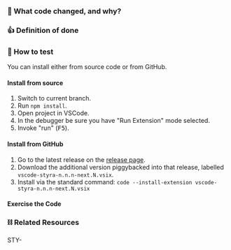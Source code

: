 ### :nut_and_bolt: What code changed, and why?

### :+1: Definition of done

### :athletic_shoe: How to test

You can install either from source code or from GitHub.

#### Install from source

1. Switch to current branch.
2. Run `npm install`.
3. Open project in VSCode.
4. In the debugger be sure you have "Run Extension" mode selected.
5. Invoke "run" (<kbd>F5</kbd>).

#### Install from GitHub

1. Go to the latest release on the [release page](https://github.com/StyraInc/vscode-styra/releases).
2. Download the additional version piggybacked into that release, labelled `vscode-styra-n.n.n-next.N.vsix`.
3. Install via the standard command: `code --install-extension vscode-styra-n.n.n-next.N.vsix`

#### Exercise the Code

<!-- Fill in details here... -->

### :chains: Related Resources

STY-
